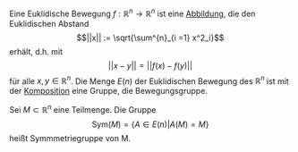 Eine Euklidische Bewegung $f: \mathbb R^{n} \to \mathbb R^{n}$ ist eine [Abbildung](Abbildungen.md), die den Euklidischen Abstand $$||x|| := \sqrt{\sum^{n}_{i =1} x^2_i}$$
erhält, d.h. mit 
$$||x-y|| = ||f(x) -f(y)||$$
für alle $x, y \in \mathbb R^n$. Die Menge $E(n)$ der Euklidischen Bewegung des $\mathbb R^n$ ist mit der [Komposition](Komposition.md) eine Gruppe, die Bewegungsgruppe.

Sei $M \subset \mathbb R^n$ eine Teilmenge. Die Gruppe
$$\text{Sym}(M) = \{A\in E(n)|A(M) = M\}$$
heißt Symmmetriegruppe von M.

